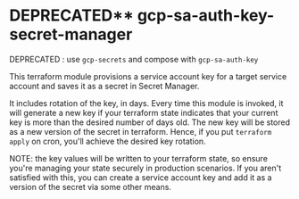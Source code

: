 # DEPRECATED** gcp-sa-auth-key-secret-manager
DEPRECATED : use `gcp-secrets` and compose with `gcp-sa-auth-key`

This terraform module provisions a service account key for a target service account and saves it as
a secret in Secret Manager.

It includes rotation of the key, in days. Every time this module is invoked, it will generate a new
key if your terraform state indicates that your current key is more than the desired number of days
old. The new key will be stored as a new version of the secret in terraform. Hence, if you put `terraform apply` on cron, you'll achieve the desired key rotation.

NOTE: the key values will be written to your terraform state, so ensure you're managing your state
securely in production scenarios.  If you aren't satisfied with this, you can create a service
account key and add it as a version of the secret via some other means.
